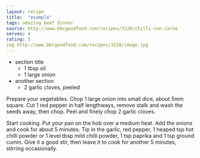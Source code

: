 ```yaml
---
layout: recipe
title:  "example"
tags: amazing beef dinner
source: http://www.bbcgoodfood.com/recipes/3228/chilli-con-carne
serves: 4
rating: 5
img http://www.bbcgoodfood.com/recipes/3228/image.jpg
---
```

* section title
  * 1 tbsp oil
  * 1 large onion
* another section
  * 2 garlic cloves, peeled


Prepare your vegetables. Chop 1 large onion into small dice, about 5mm square. Cut 1 red pepper in half lengthways, remove stalk and wash the seeds away, then chop. Peel and finely chop 2 garlic cloves.

Start cooking. Put your pan on the hob over a medium heat. Add the onions and cook for about 5 minutes. Tip in the garlic, red pepper, 1 heaped tsp hot chilli powder or 1 level tbsp mild chilli powder, 1 tsp paprika and 1 tsp ground cumin. Give it a good stir, then leave it to cook for another 5 minutes, stirring occasionally.
